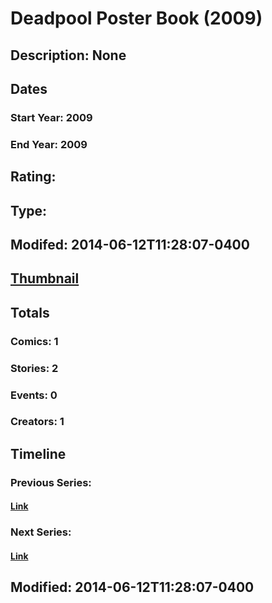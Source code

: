 # Deadpool Poster Book (2009)
## Description: None
## Dates
### Start Year: 2009
### End Year: 2009
## Rating: 
## Type: 
## Modifed: 2014-06-12T11:28:07-0400
## [Thumbnail](http://i.annihil.us/u/prod/marvel/i/mg/3/90/4bb43298a7923.jpg)
## Totals
### Comics: 1
### Stories: 2
### Events: 0
### Creators: 1
## Timeline
### Previous Series: 
#### [Link]()
### Next Series: 
#### [Link]()
## Modified: 2014-06-12T11:28:07-0400
